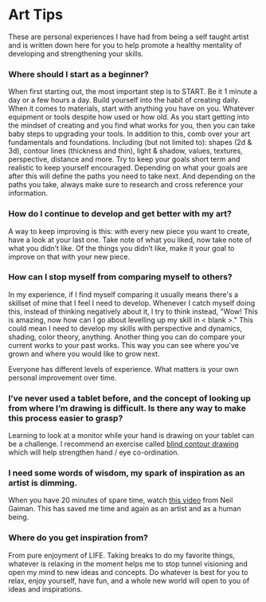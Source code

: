 # Art Tips

These are personal experiences I have had from being a self taught artist and is written down here for you to help promote a healthy mentality of developing and strengthening your skills.

### Where should I start as a beginner?
When first starting out, the most important step is to START. Be it 1 minute a day or a few hours a day. Build yourself into the habit of creating daily. When it comes to materials, start with anything you have on you. Whatever equipment or tools despite how used or how old. As you start getting into the mindset of creating and you find what works for you, then you can take baby steps to upgrading your tools. In addition to this, comb over your art fundamentals and foundations. Including (but not limited to): shapes (2d & 3d), contour lines (thickness and thin), light & shadow, values, textures, perspective, distance and more. Try to keep your goals short term and realistic to keep yourself encouraged. Depending on what your goals are after this will define the paths you need to take next. And depending on the paths you take, always make sure to research and cross reference your information. 

### How do I continue to develop and get better with my art?
A way to keep improving is this: with every new piece you want to create, have
a look at your last one. Take note of what you liked, now take note of what you
didn’t like. Of the things you didn’t like, make it your goal to improve on
that with your new piece.

### How can I stop myself from comparing myself to others?
In my experience, if I find myself comparing it usually means there's a skillset of mine that I feel I need to develop. Whenever I catch myself doing this, instead of thinking negatively about it, I try to think instead, "Wow! This is amazing, now how can I go about levelling up my skill in < blank >." This could mean I need to develop my skills with perspective and dynamics, shading, color theory, anything.
Another thing you can do compare your current works to your
past works. This way you can see where you've grown and where you would like to grow next.

Everyone has different levels of experience. What matters is your
own personal improvement over time.

### I’ve never used a tablet before, and the concept of looking up from where I’m drawing is difficult. Is there any way to make this process easier to grasp?
Learning to look at a monitor while your hand is drawing on your tablet can be a
challenge. I recommend an exercise called [blind contour drawing](https://en.wikipedia.org/wiki/Blind_contour_drawing)
which will help strengthen hand / eye co-ordination.

### I need some words of wisdom, my spark of inspiration as an artist is dimming.
When you have 20 minutes of spare time, watch [this video](https://www.youtube.com/watch?v=plWexCID-kA)
from Neil Gaiman. This has saved me time and again as an artist and as a human being.

### Where do you get inspiration from?
From pure enjoyment of LIFE. Taking breaks to do my favorite things, whatever is relaxing in the moment helps me to stop tunnel visioning and open my mind to new ideas and concepts. Do whatever is best for you to relax, enjoy yourself, have fun, and a whole new world will open to you of ideas and inspirations.
